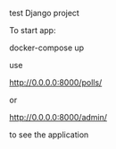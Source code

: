 test Django project

To start app:

docker-compose up

use 

http://0.0.0.0:8000/polls/

or 

http://0.0.0.0:8000/admin/

to see the application

